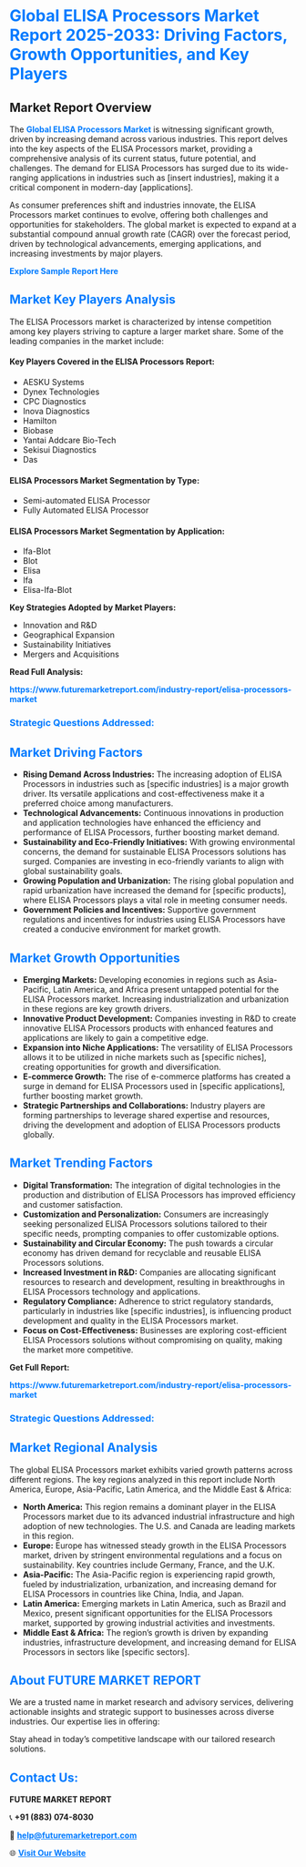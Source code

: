 <h1 style="color: #007BFF;">Global ELISA Processors Market Report 2025-2033: Driving Factors, Growth Opportunities, and Key Players</h1>

<section id="overview">
<h2>Market Report Overview</h2>
<p>The <a href="https://www.futuremarketreport.com/industry-report/elisa-processors-market" style="color: #007BFF; text-decoration: none;"><strong>Global ELISA Processors Market</strong></a> is witnessing significant growth, driven by increasing demand across various industries. This report delves into the key aspects of the ELISA Processors market, providing a comprehensive analysis of its current status, future potential, and challenges. The demand for ELISA Processors has surged due to its wide-ranging applications in industries such as [insert industries], making it a critical component in modern-day [applications].</p>
<p>As consumer preferences shift and industries innovate, the ELISA Processors market continues to evolve, offering both challenges and opportunities for stakeholders. The global market is expected to expand at a substantial compound annual growth rate (CAGR) over the forecast period, driven by technological advancements, emerging applications, and increasing investments by major players.</p>
</section>

<section id="overview">
<p><a href="https://www.futuremarketreport.com/request-sample/reportId=102801" style="color: #007BFF; text-decoration: none;"><strong>Explore Sample Report Here</strong></a></p>
</section>

<section id="key-players">
<h2 style="color: #007BFF;">Market Key Players Analysis</h2>
<p>The ELISA Processors market is characterized by intense competition among key players striving to capture a larger market share. Some of the leading companies in the market include:</p>
<h4>Key Players Covered in the ELISA Processors Report:</h4>
<ul><li>AESKU Systems</li><li>Dynex Technologies</li><li>CPC Diagnostics</li><li>Inova Diagnostics</li><li>Hamilton</li><li>Biobase</li><li>Yantai Addcare Bio-Tech</li><li>Sekisui Diagnostics</li><li>Das</li></ul>
<h4>ELISA Processors Market Segmentation by Type:</h4>
<ul><li>Semi-automated ELISA Processor</li><li>Fully Automated ELISA Processor</li></ul>

<h4>ELISA Processors Market Segmentation by Application:</h4>
<ul><li>Ifa-Blot</li><li>Blot</li><li>Elisa</li><li>Ifa</li><li>Elisa-Ifa-Blot</li></ul>
<p><strong>Key Strategies Adopted by Market Players:</strong></p>
<ul>
<li>Innovation and R&D</li>
<li>Geographical Expansion</li>
<li>Sustainability Initiatives</li>
<li>Mergers and Acquisitions</li>
</ul>
</section>

<section>
<p><strong>Read Full Analysis: </strong></p><a href="https://www.futuremarketreport.com/industry-report/elisa-processors-market" style="color: #007BFF; text-decoration: none;"><strong>https://www.futuremarketreport.com/industry-report/elisa-processors-market</strong></a>
<h3 style="color: #007BFF;">Strategic Questions Addressed:</h3>
</section>

<section id="driving-factors">
<h2 style="color: #007BFF;">Market Driving Factors</h2>
<ul>
<li><strong>Rising Demand Across Industries:</strong> The increasing adoption of ELISA Processors in industries such as [specific industries] is a major growth driver. Its versatile applications and cost-effectiveness make it a preferred choice among manufacturers.</li>
<li><strong>Technological Advancements:</strong> Continuous innovations in production and application technologies have enhanced the efficiency and performance of ELISA Processors, further boosting market demand.</li>
<li><strong>Sustainability and Eco-Friendly Initiatives:</strong> With growing environmental concerns, the demand for sustainable ELISA Processors solutions has surged. Companies are investing in eco-friendly variants to align with global sustainability goals.</li>
<li><strong>Growing Population and Urbanization:</strong> The rising global population and rapid urbanization have increased the demand for [specific products], where ELISA Processors plays a vital role in meeting consumer needs.</li>
<li><strong>Government Policies and Incentives:</strong> Supportive government regulations and incentives for industries using ELISA Processors have created a conducive environment for market growth.</li>
</ul>
</section>

<section id="growth-opportunities">
<h2 style="color: #007BFF;">Market Growth Opportunities</h2>
<ul>
<li><strong>Emerging Markets:</strong> Developing economies in regions such as Asia-Pacific, Latin America, and Africa present untapped potential for the ELISA Processors market. Increasing industrialization and urbanization in these regions are key growth drivers.</li>
<li><strong>Innovative Product Development:</strong> Companies investing in R&D to create innovative ELISA Processors products with enhanced features and applications are likely to gain a competitive edge.</li>
<li><strong>Expansion into Niche Applications:</strong> The versatility of ELISA Processors allows it to be utilized in niche markets such as [specific niches], creating opportunities for growth and diversification.</li>
<li><strong>E-commerce Growth:</strong> The rise of e-commerce platforms has created a surge in demand for ELISA Processors used in [specific applications], further boosting market growth.</li>
<li><strong>Strategic Partnerships and Collaborations:</strong> Industry players are forming partnerships to leverage shared expertise and resources, driving the development and adoption of ELISA Processors products globally.</li>
</ul>
</section>

<section id="trending-factors">
<h2 style="color: #007BFF;">Market Trending Factors</h2>
<ul>
<li><strong>Digital Transformation:</strong> The integration of digital technologies in the production and distribution of ELISA Processors has improved efficiency and customer satisfaction.</li>
<li><strong>Customization and Personalization:</strong> Consumers are increasingly seeking personalized ELISA Processors solutions tailored to their specific needs, prompting companies to offer customizable options.</li>
<li><strong>Sustainability and Circular Economy:</strong> The push towards a circular economy has driven demand for recyclable and reusable ELISA Processors solutions.</li>
<li><strong>Increased Investment in R&D:</strong> Companies are allocating significant resources to research and development, resulting in breakthroughs in ELISA Processors technology and applications.</li>
<li><strong>Regulatory Compliance:</strong> Adherence to strict regulatory standards, particularly in industries like [specific industries], is influencing product development and quality in the ELISA Processors market.</li>
<li><strong>Focus on Cost-Effectiveness:</strong> Businesses are exploring cost-efficient ELISA Processors solutions without compromising on quality, making the market more competitive.</li>
</ul>
</section>

<section>
<p><strong>Get Full Report: </strong></p><a href="https://www.futuremarketreport.com/industry-report/elisa-processors-market" style="color: #007BFF; text-decoration: none;"><strong>https://www.futuremarketreport.com/industry-report/elisa-processors-market</strong></a>
<h3 style="color: #007BFF;">Strategic Questions Addressed:</h3>
</section>


<section id="regional-analysis">
<h2 style="color: #007BFF;">Market Regional Analysis</h2>
<p>The global ELISA Processors market exhibits varied growth patterns across different regions. The key regions analyzed in this report include North America, Europe, Asia-Pacific, Latin America, and the Middle East & Africa:</p>
<ul>
<li><strong>North America:</strong> This region remains a dominant player in the ELISA Processors market due to its advanced industrial infrastructure and high adoption of new technologies. The U.S. and Canada are leading markets in this region.</li>
<li><strong>Europe:</strong> Europe has witnessed steady growth in the ELISA Processors market, driven by stringent environmental regulations and a focus on sustainability. Key countries include Germany, France, and the U.K.</li>
<li><strong>Asia-Pacific:</strong> The Asia-Pacific region is experiencing rapid growth, fueled by industrialization, urbanization, and increasing demand for ELISA Processors in countries like China, India, and Japan.</li>
<li><strong>Latin America:</strong> Emerging markets in Latin America, such as Brazil and Mexico, present significant opportunities for the ELISA Processors market, supported by growing industrial activities and investments.</li>
<li><strong>Middle East & Africa:</strong> The region’s growth is driven by expanding industries, infrastructure development, and increasing demand for ELISA Processors in sectors like [specific sectors].</li>
</ul>
</section>

<footer>
<h2 style="color: #007BFF;">About FUTURE MARKET REPORT</h2>
<p>We are a trusted name in market research and advisory services, delivering actionable insights and strategic support to businesses across diverse industries. Our expertise lies in offering:</p>

<p>Stay ahead in today’s competitive landscape with our tailored research solutions.</p>

<h2 style="color: #007BFF;">Contact Us:</h2>
<p><strong>FUTURE MARKET REPORT</strong></p>
<p>📞 <strong>+91 (883) 074-8030</strong></p>
<p>📧 <strong><a href="mailto:help@futuremarketreport.com" style="color: #007BFF;">help@futuremarketreport.com</a></strong></p>
<p>🌐 <strong><a href="https://www.futuremarketreport.com/" style="color: #007BFF;">Visit Our Website</a></strong></p>
</footer>